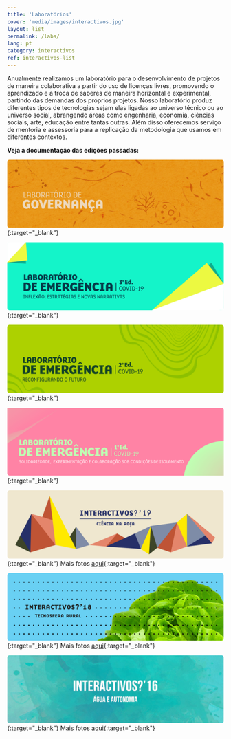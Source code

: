 ```yaml
---
title: 'Laboratórios'
cover: 'media/images/interactivos.jpg'
layout: list
permalink: /labs/
lang: pt
category: interactivos
ref: interactivos-list
---
```

Anualmente realizamos um laboratório para o desenvolvimento de projetos de maneira colaborativa a partir do uso de licenças livres, promovendo o aprendizado e a troca de saberes de maneira horizontal e experimental, partindo das demandas dos próprios projetos. Nosso laboratório produz diferentes tipos de tecnologias sejam elas ligadas ao universo técnico ou ao universo social, abrangendo áreas como engenharia, economia, ciências sociais, arte, educação entre tantas outras. Além disso oferecemos serviço de mentoria e assessoria para a replicação da metodologia que usamos em diferentes contextos.
  
**Veja a documentação das edições passadas:**

[![](/media/images/labdegovernanca-min.png)](https://labdegovernanca.silo.org.br){:target="_blank"}
  
[![](/media/images/lab_emergencia_3ed.png)](https://labdeemergencia.silo.org.br/3ed){:target="_blank"}
  
[![](/media/images/lab_emergencia_2ed.png)](https://labdeemergencia.silo.org.br/2ed){:target="_blank"}
   
[![](/media/images/labdeemergencia1.jpg)](https://labdeemergencia.silo.org.br/1ed){:target="_blank"}
  
[![](/media/images/interactivos19.jpg)](https://interactivos.silo.org.br/2019){:target="_blank"}
Mais fotos [aqui](https://www.flickr.com/photos/184616193@N07/albums/with/72157711069333713){:target="_blank"}
  
[![](/media/images/interactivos18.jpg)](https://interactivos.silo.org.br/2018){:target="_blank"}
Mais fotos [aqui](https://www.flickr.com/photos/silolatitude/albums){:target="_blank"}
  
[![](/media/images/interactivos16.jpg)](https://interactivos.silo.org.br/2016){:target="_blank"}
Mais fotos [aqui](https://www.flickr.com/photos/interactivos16/){:target="_blank"}


